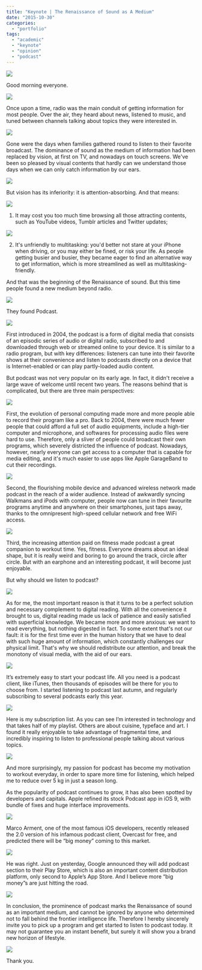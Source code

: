 ```yaml
---
title: "Keynote | The Renaissance of Sound as A Medium"
date: "2015-10-30"
categories: 
  - "portfolio"
tags: 
  - "academic"
  - "keynote"
  - "opinion"
  - "podcast"
---
```


![](https://ww1.sinaimg.cn/large/73403117gy1feq3hksfurj20sg0lcahq.jpg)

Good morning everyone.

![](https://ww1.sinaimg.cn/large/73403117gy1feq3hlq7uwj20sg0lck04.jpg)

Once upon a time, radio was the main conduit of getting information for most people. Over the air, they heard about news, listened to music, and tuned between channels talking about topics they were interested in.

![](https://ww1.sinaimg.cn/large/73403117gy1feq3hkge5nj20sg0lc7d0.jpg)

Gone were the days when families gathered round to listen to their favorite broadcast. The dominance of sound as the medium of information had been replaced by vision, at first on TV, and nowadays on touch screens. We've been so pleased by visual contents that hardly can we understand those days when we can only catch information by our ears.

![](https://ww1.sinaimg.cn/large/73403117gy1feq3hlzu5bj20sg0lcdou.jpg)

But vision has its inferiority: it is attention-absorbing. And that means:  

![](https://ww1.sinaimg.cn/large/73403117gy1feq3hlnaekj20sg0lck0h.jpg)

1. It may cost you too much time browsing all those attracting contents, such as YouTube videos, Tumblr articles and Twitter updates; 

![](https://ww1.sinaimg.cn/large/73403117gy1feq3hm27tlj20sg0lc7dg.jpg)

2. It's unfriendly to multitasking: you'd better not stare at your iPhone when driving, or you may either be fined, or risk your life. As people getting busier and busier, they became eager to find an alternative way to get information, which is more streamlined as well as multitasking-friendly. 

And that was the beginning of the Renaissance of sound. But this time people found a new medium beyond radio. 

![](https://ww1.sinaimg.cn/large/73403117gy1feq3hm16g5j20sg0lc11o.jpg)

They found Podcast.

![](https://ww1.sinaimg.cn/large/73403117gy1feq3hmhqqpj20sg0lctie.jpg)

First introduced in 2004, the podcast is a form of digital media that consists of an episodic series of audio or digital radio, subscribed to and downloaded through web or streamed online to your device. It is similar to a radio program, but with key differences: listeners can tune into their favorite shows at their convenience and listen to podcasts directly on a device that is Internet-enabled or can play partly-loaded audio content.

But podcast was not very popular on its early age. In fact, it didn't receive a large wave of welcome until recent two years. The reasons behind that is complicated, but there are three main perspectives:

![](https://ww1.sinaimg.cn/large/73403117gy1feq3ho3g5ij20sg0lc7h0.jpg)

First, the evolution of personal computing made more and more people able to record their program like a pro. Back to 2004, there were much fewer people that could afford a full set of audio equipments, include a high-tier computer and microphone, and softwares for processing audio files were hard to use. Therefore, only a sliver of people could broadcast their own programs, which severely districted the influence of podcast. Nowadays, however, nearly everyone can get access to a computer that is capable for media editing, and it's much easier to use apps like Apple GarageBand to cut their recordings.

![](https://ww1.sinaimg.cn/large/73403117gy1feq3hncuufj20sg0lcdum.jpg)

Second, the flourishing mobile device and advanced wireless network made podcast in the reach of a wider audience. Instead of awkwardly syncing Walkmans and iPods with computer, people now can tune in their favourite programs anytime and anywhere on their smartphones, just taps away, thanks to the omnipresent high-speed cellular network and free WiFi access.

![](https://ww1.sinaimg.cn/large/73403117gy1feq3hnlupoj20sg0lc4dy.jpg)

Third, the increasing attention paid on fitness made podcast a great companion to workout time. Yes, fitness. Everyone dreams about an ideal shape, but it is really weird and boring to go around the track, circle after circle. But with an earphone and an interesting podcast, it will become just enjoyable.

But why should we listen to podcast? 

![](https://ww1.sinaimg.cn/large/73403117gy1feq3hkq8cxj20sg0lc10z.jpg)

As for me, the most important reason is that it turns to be a perfect solution and necessary complement to digital reading. With all the convenience it brought to us, digital reading made us lack of patience and easily satisfied with superficial knowledge. We became more and more anxious: we want to read everything, but nothing digested in fact. To some extent that's not our fault: it is for the first time ever in the human history that we have to deal with such huge amount of information, which constantly challenges our physical limit. That's why we should redistribute our attention, and break the monotony of visual media, with the aid of our ears.

![](https://ww1.sinaimg.cn/large/73403117gy1feq3hol5z5j20sg0lcdtb.jpg)

It’s extremely easy to start your podcast life. All you need is a podcast client, like iTunes, then thousands of episodes will be there for you to choose from. I started listening to podcast last autumn, and regularly subscribing to several podcasts early this year. 

![](https://ww1.sinaimg.cn/large/73403117gy1feq3hmk0nvj20sg0lcgvv.jpg)

Here is my subscription list. As you can see I’m interested in technology and that takes half of my playlist. Others are about cuisine, typeface and art. I found it really enjoyable to take advantage of fragmental time, and incredibly inspiring to listen to professional people talking about various topics. 

![](https://ww1.sinaimg.cn/large/73403117gy1feq3hkozirj20sg0lc44c.jpg)

And more surprisingly, my passion for podcast has become my motivation to workout everyday, in order to spare more time for listening, which helped me to reduce over 5 kg in just a season long.

As the popularity of podcast continues to grow, it has also been spotted by developers and capitals. Apple refined its stock Podcast app in iOS 9, with bundle of fixes and huge interface improvements. 

![](https://ww1.sinaimg.cn/large/73403117gy1feq3hk78lxj20sg0lcgoh.jpg)

Marco Arment, one of the most famous iOS developers, recently released the 2.0 version of his infamous podcast client, Overcast for free, and predicted there will be “big money” coming to this market. 

![](https://ww1.sinaimg.cn/large/73403117gy1feq3hlv9pkj20sg0lcajb.jpg)

He was right. Just on yesterday, Google announced they will add podcast section to their Play Store, which is also an important content distribution platform, only second to Apple’s App Store. And I believe more “big money”s are just hitting the road.

![](https://ww1.sinaimg.cn/large/73403117gy1feq3hma2hnj20sg0lc7d3.jpg)

In conclusion, the prominence of podcast marks the Renaissance of sound as an important medium, and cannot be ignored by anyone who determined not to fall behind the frontier intelligence life. Therefore I hereby sincerely invite you to pick up a program and get started to listen to podcast today. It may not guarantee you an instant benefit, but surely it will show you a brand new horizon of lifestyle.

![](https://ww1.sinaimg.cn/large/73403117gy1feq3hnfcsgj20sg0lcqfp.jpg)

Thank you.
